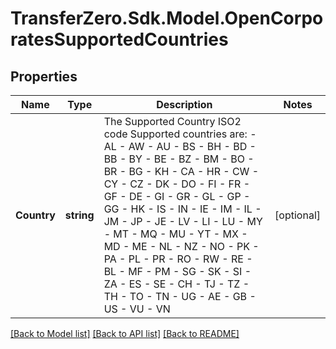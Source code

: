 
# TransferZero.Sdk.Model.OpenCorporatesSupportedCountries

## Properties

Name | Type | Description | Notes
------------ | ------------- | ------------- | -------------
**Country** | **string** | The Supported Country ISO2 code  Supported countries are:   - AL   - AW   - AU   - BS   - BH   - BD   - BB   - BY   - BE   - BZ   - BM   - BO   - BR   - BG   - KH   - CA   - HR   - CW   - CY   - CZ   - DK   - DO   - FI   - FR   - GF   - DE   - GI   - GR   - GL   - GP   - GG   - HK   - IS   - IN   - IE   - IM   - IL   - JM   - JP   - JE   - LV   - LI   - LU   - MY   - MT   - MQ   - MU   - YT   - MX   - MD   - ME   - NL   - NZ   - NO   - PK   - PA   - PL   - PR   - RO   - RW   - RE   - BL   - MF   - PM   - SG   - SK   - SI   - ZA   - ES   - SE   - CH   - TJ   - TZ   - TH   - TO   - TN   - UG   - AE   - GB   - US   - VU   - VN  | [optional] 

[[Back to Model list]](../README.md#documentation-for-models)
[[Back to API list]](../README.md#documentation-for-api-endpoints)
[[Back to README]](../README.md)


